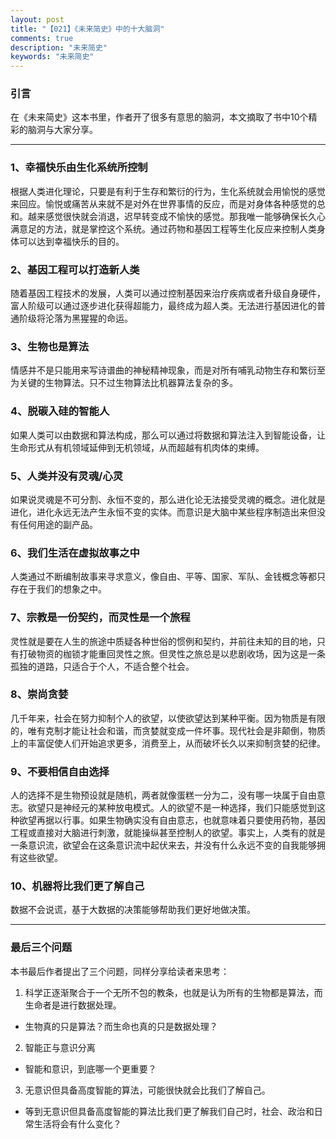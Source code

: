 ```yaml
---
layout: post
title: "【021】《未来简史》中的十大脑洞"
comments: true
description: "未来简史"
keywords: "未来简史"
---
```

### 引言
在《未来简史》这本书里，作者开了很多有意思的脑洞，本文摘取了书中10个精彩的脑洞与大家分享。

---
### 1、幸福快乐由生化系统所控制
根据人类进化理论，只要是有利于生存和繁衍的行为，生化系统就会用愉悦的感觉来回应。愉悦或痛苦从来就不是对外在世界事情的反应，而是对身体各种感觉的总和。越来感觉很快就会消退，迟早转变成不愉快的感觉。那我唯一能够确保长久心满意足的方法，就是掌控这个系统。通过药物和基因工程等生化反应来控制人类身体可以达到幸福快乐的目的。

### 2、基因工程可以打造新人类
随着基因工程技术的发展，人类可以通过控制基因来治疗疾病或者升级自身硬件，富人阶级可以通过逐步进化获得超能力，最终成为超人类。无法进行基因进化的普通阶级将沦落为黑猩猩的命运。

### 3、生物也是算法
情感并不是只能用来写诗谱曲的神秘精神现象，而是对所有哺乳动物生存和繁衍至为关键的生物算法。只不过生物算法比机器算法复杂的多。

### 4、脱碳入硅的智能人
如果人类可以由数据和算法构成，那么可以通过将数据和算法注入到智能设备，让生命形式从有机领域延伸到无机领域，从而超越有机肉体的束缚。

### 5、人类并没有灵魂/心灵
如果说灵魂是不可分割、永恒不变的，那么进化论无法接受灵魂的概念。进化就是进化，进化永远无法产生永恒不变的实体。而意识是大脑中某些程序制造出来但没有任何用途的副产品。

### 6、我们生活在虚拟故事之中
人类通过不断编制故事来寻求意义，像自由、平等、国家、军队、金钱概念等都只存在于我们的想象之中。

### 7、宗教是一份契约，而灵性是一个旅程
灵性就是要在人生的旅途中质疑各种世俗的惯例和契约，并前往未知的目的地，只有打破物资的枷锁才能重回灵性之旅。但灵性之旅总是以悲剧收场，因为这是一条孤独的道路，只适合于个人，不适合整个社会。

### 8、崇尚贪婪
几千年来，社会在努力抑制个人的欲望，以使欲望达到某种平衡。因为物质是有限的，唯有克制才能让社会和谐，而贪婪就变成一件坏事。现代社会是非颠倒，物质上的丰富促使人们开始追求更多，消费至上，从而破坏长久以来抑制贪婪的纪律。

### 9、不要相信自由选择
人的选择不是生物预设就是随机，两者就像蛋糕一分为二，没有哪一块属于自由意志。欲望只是神经元的某种放电模式。人的欲望不是一种选择，我们只能感觉到这种欲望再据以行事。如果生物确实没有自由意志，也就意味着只要使用药物，基因工程或直接对大脑进行刺激，就能操纵甚至控制人的欲望。事实上，人类有的就是一条意识流，欲望会在这条意识流中起伏来去，并没有什么永远不变的自我能够拥有这些欲望。

### 10、机器将比我们更了解自己
数据不会说谎，基于大数据的决策能够帮助我们更好地做决策。

---
### 最后三个问题
本书最后作者提出了三个问题，同样分享给读者来思考：

 1. 科学正逐渐聚合于一个无所不包的教条，也就是认为所有的生物都是算法，而生命者是进行数据处理。
 - 生物真的只是算法？而生命也真的只是数据处理？ 
 
 2. 智能正与意识分离
 - 智能和意识，到底哪一个更重要？
 
 3. 无意识但具备高度智能的算法，可能很快就会比我们了解自己。
 - 等到无意识但具备高度智能的算法比我们更了解我们自己时，社会、政治和日常生活将会有什么变化？

